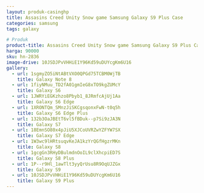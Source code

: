```yaml
---
layout: produk-casinghp
title: Assasins Creed Unity Snow game Samsung Galaxy S9 Plus Case
categories: samsung
tags: galaxy

# Produk
product-title: Assasins Creed Unity Snow game Samsung Galaxy S9 Plus Case
harga: 90000
sku: hn-2836
image-drive: 10JSDJPvVHHiE1Y96Kd59uDUYcgKm6U16
gallery:
  - url: 1sgmyZO5iNtABtVXO0QPGd75TCBM0WjTB
    title: Galaxy Note 8
  - url: 1fiyNMuu_TD2fA01gmIeG8xTO9kgZUMcY
    title: Galaxy S6
  - url: 1JWRYiEGKzhzo8Pbyb1_8JRmfcAjUj1Aa
    title: Galaxy S6 Edge
  - url: 1XRONTQm_SMnzJiSKCgsqonxFwN-t0q5h
    title: Galaxy S6 Edge Plus
  - url: 132b3OaJBEtT6vl5fBDuk--p7Si9zJA3N
    title: Galaxy S7
  - url: 18EmnSO80x4pJiU5XJCoUVRZwYZFYW7SX
    title: Galaxy S7 Edge
  - url: 1W3wc9lHRtsuqvKeJA1kzYrQGfHgzrMKn
    title: Galaxy S8
  - url: 1gcgGn3RHyDBulmdnOoIL9clXhcpiED7S
    title: Galaxy S8 Plus
  - url: 1P--r9Hl_1awTlt3yyQrUsu8R9OqUJZGx
    title: Galaxy S9
  - url: 10JSDJPvVHHiE1Y96Kd59uDUYcgKm6U16
    title: Galaxy S9 Plus
---
```

